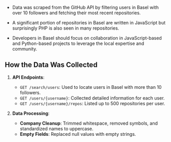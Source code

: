 
- Data was scraped from the GitHub API by filtering users in Basel with over 10 followers and fetching their most recent repositories.

- A significant portion of repositories in Basel are written in JavaScript but surprisingly PHP is also seen in many repositories.

- Developers in Basel should focus on collaboration in JavaScript-based and Python-based projects to leverage the local expertise and community.





## How the Data Was Collected

1. **API Endpoints**:
   - `GET /search/users`: Used to locate users in Basel with more than 10 followers.
   - `GET /users/{username}`: Collected detailed information for each user.
   - `GET /users/{username}/repos`: Listed up to 500 repositories per user.

2. **Data Processing**:
   - **Company Cleanup**: Trimmed whitespace, removed symbols, and standardized names to uppercase.
   - **Empty Fields**: Replaced null values with empty strings.